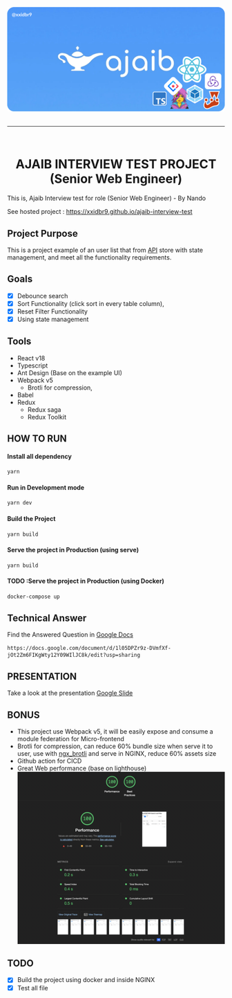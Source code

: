 <div align="center">
<a href="https://ajaib.co.id">
<img src="./.github/images/AJAIB_BANNER.png">
</a>
<div>

<br />

---

<br />

# AJAIB INTERVIEW TEST PROJECT (Senior Web Engineer)

</div>
<div align="left">
  <p>
  This is, Ajaib Interview test for role (Senior Web Engineer) - By Nando
  </p>
  <p>
  See hosted project : <a href="https://xxidbr9.github.io/ajaib-interview-test/">https://xxidbr9.github.io/ajaib-interview-test</a>
  </p>
</div>

<div align="left">

## Project Purpose

This is a project example of an user list that from [API](https://randomuser.me/documentation) store with state management, and meet all the functionality requirements.

## Goals

- [x] Debounce search
- [x] Sort Functionality (click sort in every table column),
- [x] Reset Filter Functionality
- [x] Using state management

## Tools

- React v18
- Typescript
- Ant Design (Base on the example UI)
- Webpack v5
  - Brotli for compression,
- Babel
- Redux
  - Redux saga
  - Redux Toolkit

## HOW TO RUN

#### Install all dependency
```bash
yarn
```
#### Run in Development mode
```bash
yarn dev
```

#### Build the Project
```bash
yarn build
```

#### Serve the project in Production (using serve)
```bash
yarn build
```

#### TODO :Serve the project in Production (using Docker)
```bash
docker-compose up
```

## Technical Answer

Find the Answered Question in [Google Docs](https://docs.google.com/document/d/1l05DPZr9z-DVmfXf-jOt2Zm6FIKgWty12Y09WIlJC8k/edit?usp=sharing)

```
https://docs.google.com/document/d/1l05DPZr9z-DVmfXf-jOt2Zm6FIKgWty12Y09WIlJC8k/edit?usp=sharing
```

## PRESENTATION
Take a look at the presentation [Google Slide](https://docs.google.com/presentation/d/1G5OyXL8jqz9vICtrEvgqtUGy3q0caUJwMvVnWPKcQXs/edit?usp=sharing)
## BONUS

- This project use Webpack v5, it will be easily expose and consume a module federation for Micro-frontend
- Brotli for compression, can reduce 60% bundle size when serve it to user, use with [ngx_brotli](https://github.com/google/ngx_brotli) and serve in NGINX, reduce 60% assets size
- Github action for CICD
- Great Web performance (base on lighthouse)
  <img src="./.github/images/lighthouse.png">

## TODO

- [x] Build the project using docker and inside NGINX
- [x] Test all file
